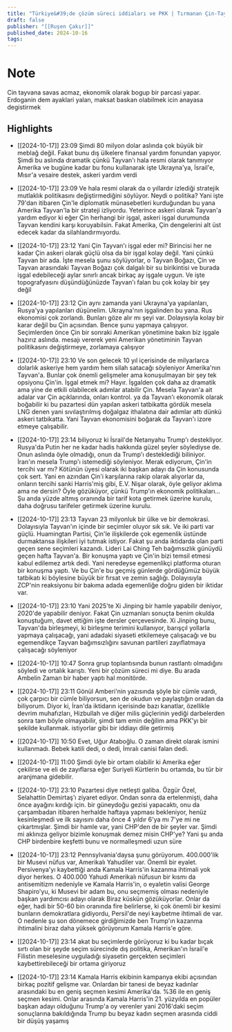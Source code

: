 ```yaml
---
title: "Türkiye&#39;de çözüm süreci iddiaları ve PKK | Tırmanan Çin-Tayvan gerilimi"
draft: false
publisher: "[[Ruşen Çakır]]"
published_date: 2024-10-16
tags:
---
```

# Note
 Cin tayvana savas acmaz, ekonomik olarak bogup bir parcasi yapar. Erdoganin dem ayaklari yalan, maksat baskan olabilmek icin anayasa degistirmek


## Highlights
* [[2024-10-17]] 23:09  Şimdi 80 milyon dolar aslında çok büyük bir meblağ değil. Fakat bunu dış ülkelere finansal yardım fonundan yapıyor. Şimdi bu aslında dramatik çünkü Tayvan'ı hala resmi olarak tanımıyor Amerika ve bugüne kadar bu fonu kullanarak işte Ukrayna'ya, İsrail'e, Mısır'a vesaire destek, askeri yardım verdi

* [[2024-10-17]] 23:09  Ve hala resmi olarak da o yıllardır izlediği stratejik mutlaklık politikasını değiştirmediğini söylüyor. Neydi o politika? Yani işte 79'dan itibaren Çin'le diplomatik münasebetleri kurduğundan bu yana Amerika Tayvan'la bir strateji izliyordu. Yeterince askeri olarak Tayvan'a yardım ediyor ki eğer Çin herhangi bir işgal, askeri işgal durumunda Tayvan kendini karşı koruyabilsin. Fakat Amerika, Çin dengelerini alt üst edecek kadar da silahlandırmıyordu.

* [[2024-10-17]] 23:12  Yani Çin Tayvan'ı işgal eder mi? Birincisi her ne kadar Çin askeri olarak güçlü olsa da bir işgal kolay değil. Yani çünkü Tayvan bir ada. İşte mesela şunu söylüyorlar, o Tayvan Boğazı, Çin ve Tayvan arasındaki Tayvan Boğazı çok dalgalı bir su birikintisi ve burada işgal edebileceği aylar sınırlı ancak birkaç ay işgale uygun. Ve işte topografyasını düşündüğünüzde Tayvan'ı falan bu çok kolay bir şey değil

* [[2024-10-17]] 23:12  Çin aynı zamanda yani Ukrayna'ya yapılanları, Rusya'ya yapılanları düşünelim. Ukrayna'nın işgalinden bu yana. Rus ekonomisi çok zorlandı. Bunları göze alır mı şeyi var. Dolayısıyla kolay bir karar değil bu Çin açısından. Bence şunu yapmaya çalışıyor. Seçimlerden önce Çin bir sonraki Amerikan yönetimine bakın biz işgale hazırız aslında. mesajı vererek yeni Amerikan yönetiminin Tayvan politikasını değiştirmeye, zorlamaya çalışıyor

* [[2024-10-17]] 23:10  Ve son gelecek 10 yıl içerisinde de milyarlarca dolarlık askeriye hem yardım hem silah satacağı söyleniyor Amerika'nın Tayvan'a. Bunlar çok önemli gelişmeler ama konuşulmayan bir şey tek opsiyonu Çin'in. İşgal etmek mi? Hayır. İşgalden çok daha az dramatik ama yine de etkili olabilecek adımlar atabilir Çin. Mesela Tayvan'a ait adalar var Çin açıklarında, onları kontrol. ya da Tayvan'ı ekonomik olarak boğabilir ki bu pazartesi dün yapılan askeri tatbikatta gördük mesela LNG denen yani sıvılaştırılmış doğalgaz ithalatına dair adımlar attı dünkü askeri tatbikatta. Yani Tayvan ekonomisini boğarak da Tayvan'ı izore etmeye çalışabilir.

* [[2024-10-17]] 23:14  biliyoruz ki İsrail'de Netanyahu Trump'ı destekliyor. Rusya'da Putin her ne kadar hadis hakkında güzel şeyler söylediyse de. Onun aslında öyle olmadığı, onun da Trump'ı desteklediği biliniyor. İran'ın mesela Trump'ı istemediği söyleniyor. Merak ediyorum, Çin'in tercihi var mı? Kötünün üyesi olarak iki başkan adayı da Çin konusunda çok sert. Yani en azından Çin'i karşılarına rakip olarak alıyorlar da, onların tercihi sanki Harris'miş gibi, E.V. Nişar olarak, öyle geliyor aklıma ama ne dersin? Öyle gözüküyor, çünkü Trump'ın ekonomik politikaları… Şu anda yüzde altmış oranında bir tarif kota getirmek üzerine kurulu, daha doğrusu tarifeler getirmek üzerine kurulu.

* [[2024-10-17]] 23:13  Tayvan 23 milyonluk bir ülke ve bir demokrasi. Dolayısıyla Tayvan'ın içinde bir seçimler oluyor sık sık. Ve iki parti var güçlü. Huamingtan Partisi, Çin'le ilişkilerde çok egemenlik üstünde durmaktansa ilişkileri iyi tutmak istiyor. Fakat şu anda iktidarda olan parti geçen sene seçimleri kazandı. Lideri Lai Ching Teh bağımsızlık günüydü geçen hafta Tayvan'a. Bir konuşma yaptı ve Çin'in bizi temsil etmesi kabul edilemez artık dedi. Yani neredeyse egemenlikçi platforma oturan bir konuşma yaptı. Ve bu Çin'e bu geçmiş günlerde gördüğümüz büyük tatbikatı ki böylesine büyük bir fırsat ve zemin sağlığı. Dolayısıyla ZCP'nin reaksiyonu bir bakıma adada egemenliğe doğru giden bir iktidar var.

* [[2024-10-17]] 23:10  Yani 2025'te Xi Jinping bir hamle yapabilir deniyor, 2020'de yapabilir deniyor. Fakat Çin uzmanları sonuçta benim okulda konuştuğum, davet ettiğim işte dersler çerçevesinde. Xi Jinping bunu, Tayvan'da birleşmeyi, ki birleşme terimini kullanıyor, barışçıl yollarla yapmaya çalışacağı, yani adadaki siyaseti etkilemeye çalışacağı ve bu egemendikçe Tayvan bağımsızlığını savunan partileri zayıflatmaya çalışacağı söyleniyor

* [[2024-10-17]] 10:47  Sonra grup toplantısında bunun rastlantı olmadığını söyledi ve ortalık karıştı. Yeni bir çözüm süreci mi diye. Bu arada Ambelin Zaman bir haber yaptı hal monitörde.

* [[2024-10-17]] 23:11  Gönül Amberi'nin yazısında şöyle bir cümle vardı, çok çarpıcı bir cümle biliyorsun, sen de okudun ve paylaştığın oradan da biliyorum. Diyor ki, İran'da iktidarın içerisinde bazı kanatlar, özellikle devrim muhafızları, Hizbullah ve diğer milis güçlerinin yediği darbelerden sonra tam böyle olmayabilir, şimdi tam emin değilim ama PKK'yı bir şekilde kullanmak. istiyorlar gibi bir iddiayı dile getirmiş

* [[2024-10-17]] 10:50  Evet, Uğur Ataboğlu. O zaman direkt olarak ismini kullanmadı. Bebek katili dedi, o dedi, İmralı canisi falan dedi.

* [[2024-10-17]] 11:00  Şimdi öyle bir ortam olabilir ki Amerika eğer çekilirse ve eli de zayıflarsa eğer Suriyeli Kürtlerin bu ortamda, bu tür bir aranjmana gidebilir.

* [[2024-10-17]] 23:10  Pazartesi diye netleşti galiba. Özgür Özel, Selahattin Demirtaş'ı ziyaret ediyor. Ondan sonra da ertelenmişti, daha önce ayağını kırdığı için. bir güneydoğu gezisi yapacaktı, onu da çarşambadan itibaren herhalde haftaya yapması bekleniyor, henüz kesinleşmedi ve ilk sayısını daha önce 4 yıldır 6'ya mı 7'ye mi ne çıkartmışlar. Şimdi bir hamle var, yani CHP'den de bir şeyler var. Şimdi mi aklınıza geliyor bizimle konuşmak demez misin CHP'ye? Yani şu anda CHP birdenbire keşfetti bunu ve normalleşmedi uzun süre

* [[2024-10-17]] 23:12  Pennsylvania'daysa şunu görüyorum. 400.000'lik bir Musevi nüfus var, Amerikalı Yahudiler var. Önemli bir eyalet. Persivenya'yı kaybettiği anda Kamala Harris'in kazanma ihtimali yok diyor herkes. O 400.000 Yahudi Amerikalı nüfusun bir kısmı da antisemitizm nedeniyle ve Kamala Harris'in, o eyaletin valisi George Shapiro'yu, ki Musevi bir adam bu, onu seçmemiş olması nedeniyle başkan yardımcısı adayı olarak Biraz küskün gözüküyorlar. Onlar da eğer, hadi bir 50-60 bin oranında fire belirlerse, ki çok önemli bir kesimi bunların demokratlara gidiyordu, Persil'de neyi kaybetme ihtimali de var. O nedenle şu son dönemece girdiğimizde ben Trump'ın kazanma ihtimalini biraz daha yüksek görüyorum Kamala Harris'e göre.

* [[2024-10-17]] 23:14  akat bu seçimlerde görüyoruz ki bu kadar bıçak sırtı olan bir şeyde seçim sürecinde dış politika, Amerikan'ın İsrail'e Filistin meselesine uyguladığı siyasetin gerçekten seçimleri kaybettirebileceği bir ortama giriyoruz

* [[2024-10-17]] 23:14  Kamala Harris ekibinin kampanya ekibi açısından birkaç pozitif gelişme var. Onlardan bir tanesi de beyaz kadınlar arasındaki bu en geniş seçmen kesimi Amerika'da. %36 ile en geniş seçmen kesimi. Onlar arasında Kamala Harris'in 21. yüzyılda en popüler başkan adayı olduğunu Trump'a oy verenler yani 2016'daki seçim sonuçlarına bakıldığında Trump bu beyaz kadın seçmen arasında ciddi bir düşüş yaşamış

